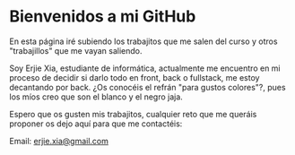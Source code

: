 <h1>Bienvenidos a mi GitHub</h1>
<p>En esta página iré subiendo los trabajitos que me salen del curso y otros "trabajillos" que me vayan saliendo.</p>
<p>Soy Erjie Xia, estudiante de informática, actualmente me encuentro en mi proceso de decidir si darlo todo en front, back o fullstack, me estoy decantando por back. ¿Os conocéis el refrán "para gustos colores"?, 
pues los míos creo que son el blanco y el negro jaja.</p>
<p>Espero que os gusten mis trabajitos, cualquier reto que me queráis proponer os dejo aquí para que me contactéis:</p>
<p>Email: <a href="mailto:erjie.xia@gmail.com">erjie.xia@gmail.com</a></p>
